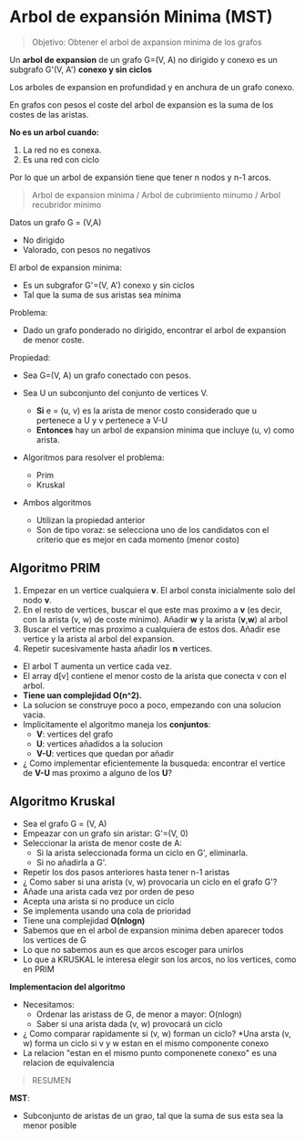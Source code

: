 # Arbol de expansión Minima (MST)

>Objetivo:
Obtener el arbol de axpansion minima de los grafos

Un **arbol de expansion** de un grafo G=(V, A) no dirigido y conexo es un subgrafo G'(V, A') **conexo y sin ciclos**

Los arboles de expansion en profundidad y en anchura de un grafo conexo.

En grafos con pesos el coste del arbol de expansion es la suma de los costes de las aristas.

**No es un arbol cuando:**
1. La red no es conexa.
2. Es una red con ciclo

Por lo que un arbol de expansión tiene que tener n nodos y n-1 arcos.

>Arbol de expansion minima / Arbol de cubrimiento minumo / Arbol recubridor minimo

Datos un grafo G = (V,A)
* No dirigido
* Valorado, con pesos no negativos

El arbol de expansion minima:
* Es un subgrafor G'=(V, A') conexo y sin ciclos
* Tal que la suma de sus aristas sea minima

Problema:
* Dado un grafo ponderado no dirigido, encontrar el arbol de expansion de menor coste.

Propiedad:
* Sea G=(V, A) un grafo conectado con pesos.
* Sea U un subconjunto del conjunto de vertices V.
    * **Si** e = (u, v)  es la arista de menor costo considerado que u pertenece a U y v pertenece a V-U
    * **Entonces** hay un arbol de expansion minima que incluye (u, v) como arista. 

* Algoritmos para resolver el problema:
    * Prim
    * Kruskal

* Ambos algoritmos
    * Utilizan la propiedad anterior
    * Son de tipo voraz: se selecciona uno de los candidatos con el criterio que es mejor en cada momento (menor costo)

## Algoritmo PRIM

1. Empezar en un vertice cualquiera **v**. El arbol consta inicialmente solo del nodo **v**.
2. En el resto de vertices, buscar el que este mas proximo a **v** (es decir, con la arista (v, w) de coste minimo). Añadir **w** y la arista (**v**,**w**) al arbol
3. Buscar el vertice mas proximo a cualquiera de estos dos. Añadir ese vertice y la arista al arbol del expansion.
4. Repetir sucesivamente hasta añadir los **n** vertices.

* El arbol T aumenta un vertice cada vez.
* El array d[v] contiene el menor costo de la arista que conecta v con el arbol.
* **Tiene uan complejidad O(n^2).**
* La solucion  se construye poco a poco, empezando con una solucion vacia.
* Implicitamente el algoritmo maneja los **conjuntos**:
    * **V**: vertices del grafo
    * **U**: vertices añadidos a la solucion
    * **V-U**: vertices que quedan por añadir
* ¿ Como implementar eficientemente la busqueda: encontrar el vertice de **V-U** mas proximo a alguno de los **U**?

## Algoritmo Kruskal

* Sea el grafo G = (V, A)
* Empeazar con un grafo sin aristar: G'=(V, 0)
* Seleccionar la arista de menor coste de A:
    * Si la arista seleccionada forma un ciclo en G', eliminarla.
    * Si no añadirla a G'.
* Repetir los dos pasos anteriores hasta tener n-1 aristas
* ¿ Como saber si una arista (v, w) provocaria un ciclo en el grafo G'?
* Añade una arista cada vez por orden de peso
* Acepta una arista si no produce un ciclo
* Se implementa usando una cola de prioridad
* Tiene una complejidad **O(nlogn)**
* Sabemos que en el arbol de expansion minima deben aparecer todos los vertices de G
* Lo que no sabemos aun es que arcos escoger para unirlos
* Lo que a KRUSKAL le interesa elegir son los arcos, no los vertices, como en PRIM

**Implementacion del algoritmo**

* Necesitamos:
    * Ordenar las aristass de G, de menor a mayor: O(nlogn)
    * Saber si una arista dada (v, w) provocará un ciclo
* ¿ Como comparar rapidamente si (v, w) forman un ciclo?
    *Una arsta (v, w) forma un ciclo si v y w estan en el mismo componente conexo
* La relacion "estan en el mismo punto componenete conexo" es una relacion de equivalencia

>RESUMEN

**MST**:
* Subconjunto de aristas de un grao, tal que la suma de sus esta sea la menor posible
